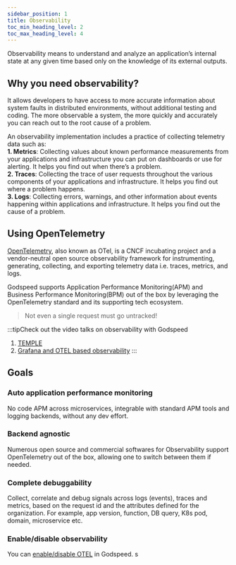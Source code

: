 ```yaml
---
sidebar_position: 1
title: Observability
toc_min_heading_level: 2
toc_max_heading_level: 4
---
```


Observability means to understand and analyze an application’s internal state at any given time based only on the knowledge of its external outputs.   

## Why you need observability?
It allows developers to have access to more accurate information about system faults in distributed environments, without additional testing and coding. The more observable a system, the more quickly and accurately you can reach out to the root cause of a problem.

An observability implementation includes a practice of collecting telemetry data such as:   
**1. Metrics**: Collecting values about known performance measurements from your applications and infrastructure you can put on dashboards or use for alerting. It helps you find out when there’s a problem.    
**2. Traces**: Collecting the trace of user requests throughout the various components of your applications and infrastructure. It helps you find out where a problem happens.   
**3. Logs**: Collecting errors, warnings, and other information about events happening within applications and infrastructure. It helps you find out the cause of a problem.    

## Using OpenTelemetry
[OpenTelemetry](https://opentelemetry.io/docs/), also known as OTel, is a CNCF incubating project and a vendor-neutral open source observability framework for instrumenting, generating, collecting, and exporting telemetry data i.e. traces, metrics, and logs.

Godspeed supports Application Performance Monitoring(APM) and Business Performance Monitoring(BPM) out of the box by leveraging the OpenTelemetry standard and its supporting tech ecosystem. 

> Not even a single request must go untracked!

:::tipCheck out the video talks on observability with Godspeed
1. [TEMPLE](https://www.youtube.com/watch?v=2BtCi72LPlM)
2. [Grafana and OTEL based observability](https://www.youtube.com/watch?v=hOKwwYdofcA)
:::

## Goals

### Auto application performance monitoring

No code APM across microservices, integrable with standard APM tools and logging backends, without any dev effort.

### Backend agnostic

Numerous open source and commercial softwares for Observability support OpenTelemetry out of the box, allowing one to switch between them if needed.

### Complete debuggability

Collect, correlate and debug signals across logs (events), traces and metrics, based on the request id and the attributes defined for the organization. For example, app version, function, DB query, K8s pod, domain, microservice etc.

### Enable/disable observability
You can [enable/disable OTEL](../CLI.md/#otel-enabling-and-disabling-open-telemetry) in Godspeed.
s

<!-- ### Custom traces, logs and metrics in the workflows
You can add [custom traces, logs and metrics](./custom-metrics-logs-traces.md) in Godspeed workflows. -->
